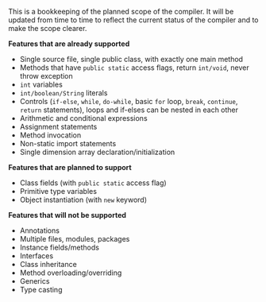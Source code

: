 This is a bookkeeping of the planned scope of the compiler. It will be updated from time to time to reflect the current status of the compiler and to make the scope clearer.

**Features that are already supported**

- Single source file, single public class, with exactly one main method
- Methods that have `public static` access flags, return `int/void`, never throw exception
- `int` variables
- `int/boolean/String` literals
- Controls (`if-else`, `while`, `do-while`, basic `for` loop, `break`, `continue`, `return` statements), loops and if-elses can be nested in each other
- Arithmetic and conditional expressions
- Assignment statements
- Method invocation
- Non-static import statements
- Single dimension array declaration/initialization

**Features that are planned to support**

- Class fields (with `public static` access flag)
- Primitive type variables
- Object instantiation (with `new` keyword)

**Features that will not be supported**

- Annotations
- Multiple files, modules, packages
- Instance fields/methods
- Interfaces
- Class inheritance
- Method overloading/overriding
- Generics
- Type casting

